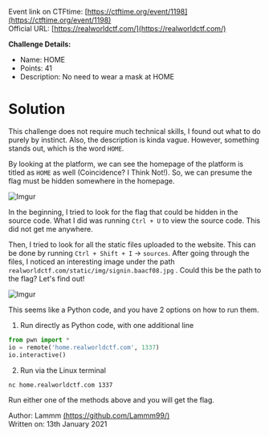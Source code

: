 Event link on CTFtime: [https://ctftime.org/event/1198](https://ctftime.org/event/1198)  
Official URL: [https://realworldctf.com/](https://realworldctf.com/)  

**Challenge Details:**
- Name: HOME
- Points: 41
- Description: No need to wear a mask at HOME

# Solution  
This challenge does not require much technical skills, I found out what to do purely by instinct. Also, the description is kinda vague. However, something stands out, which is the word `HOME`. 

By looking at the platform, we can see the homepage of the platform is titled as `HOME` as well (Coincidence? I Think Not!). So, we can presume the flag must be hidden somewhere in the homepage. 

![Imgur](https://i.imgur.com/sWvXe0N.png)

In the beginning, I tried to look for the flag that could be hidden in the source code. What I did was running `Ctrl + U` to view the source code. This did not get me anywhere. 

Then, I tried to look for all the static files uploaded to the website. This can be done by running `Ctrl + Shift + I` → `sources`. After going through the files, I noticed an interesting image under the path `realworldctf.com/static/img/signin.baacf08.jpg` . Could this be the path to the flag? Let's find out!

![Imgur](https://i.imgur.com/Wb90IJb.png)

This seems like a Python code, and you have 2 options on how to run them.

1. Run directly as Python code, with one additional line
```python
from pwn import *
io = remote('home.realworldctf.com', 1337)
io.interactive() 
```

2. Run via the Linux terminal
```bash
nc home.realworldctf.com 1337
```

Run either one of the methods above and you will get the flag.  
 
Author: Lammm [(https://github.com/Lammm99/)](https://github.com/Lammm99/)  
Written on: 13th January 2021

